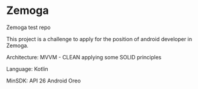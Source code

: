 # Zemoga
Zemoga test repo

This project is a challenge to apply for the position of android developer in Zemoga.

Architecture: MVVM - CLEAN applying some SOLID principles

Language: Kotlin

MinSDK: API 26 Android Oreo

